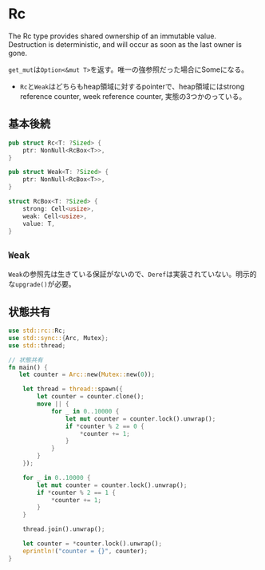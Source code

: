 # Rc

The Rc<T> type provides shared ownership of an immutable value.  
Destruction is deterministic, and will occur as soon as the last owner is gone.

`get_mut`は`Option<&mut T>`を返す。唯一の強参照だった場合にSomeになる。

* `Rc`と`Weak`はどちらもheap領域に対するpointerで、heap領域にはstrong reference counter, week reference counter, 実態の3つかのっている。

## 基本後続

```rust
pub struct Rc<T: ?Sized> {
    ptr: NonNull<RcBox<T>>,
}

pub struct Weak<T: ?Sized> {
    ptr: NonNull<RcBox<T>>,
}

struct RcBox<T: ?Sized> {
    strong: Cell<usize>,
    weak: Cell<usize>,
    value: T,
}
```

## `Weak`

`Weak`の参照先は生きている保証がないので、`Deref`は実装されていない。明示的な`upgrade()`が必要。

## 状態共有
```rust
use std::rc::Rc;
use std::sync::{Arc, Mutex};
use std::thread;

// 状態共有
fn main() {
   let counter = Arc::new(Mutex::new(0));

    let thread = thread::spawn({
        let counter = counter.clone();
        move || {
            for _ in 0..10000 {
                let mut counter = counter.lock().unwrap();
                if *counter % 2 == 0 {
                    *counter += 1;
                }
            }
        }
    });

    for _ in 0..10000 {
        let mut counter = counter.lock().unwrap();
        if *counter % 2 == 1 {
            *counter += 1;
        }
    }

    thread.join().unwrap();

    let counter = *counter.lock().unwrap();
    eprintln!("counter = {}", counter);
}
```
